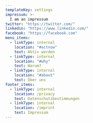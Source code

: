 ```yaml
---
templateKey: settings
impressum: >-
  I am an impressum
twitter: "https://twitter.com/"
linkedin: "https://www.linkedin.com/"
facebook: "https://facebook.com"
menu_items:
  - linkType: internal
    location: "#actnow"
    text: Aktiv werden
  - linkType: internal
    location: "#why"
    text: Warum?
  - linkType: internal
    location: "#about"
    text: Über uns
footer_items:
  - linkType: internal
    location: /privacy
    text: Datenschutzbestimmungen
  - linkType: internal
    location: /imprint
    text: Impressum
---
```

